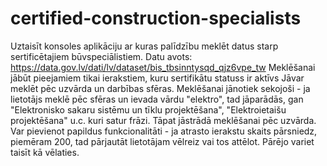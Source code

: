 ﻿# certified-construction-specialists
Uztaisīt konsoles aplikāciju ar kuras palīdzību meklēt datus starp sertificētajiem būvspeciālistiem.
Datu avots:
https://data.gov.lv/dati/lv/dataset/bis_tbsinntysqd_qjz6vpe_tw
Meklēšanai jābūt pieejamiem tikai ierakstiem, kuru sertifikātu statuss ir aktīvs
Jāvar meklēt pēc uzvārda un darbības sfēras.
Meklēšanai jānotiek sekojoši - ja lietotājs meklē pēc sfēras un ievada vārdu "elektro", tad jāparādās, gan "Elektronisko
sakaru sistēmu un tīklu projektēšana", "Elektroietaišu
projektēšana" u.c. kuri satur frāzi. Tāpat jāstrādā meklēšanai pēc uzvārda.
Var pievienot papildus funkcionalitāti - ja atrasto ierakstu skaits pārsniedz, piemēram 200, tad pārjautāt lietotājam vēlreiz vai tos attēlot.
Pārējo variet taisīt kā vēlaties.
